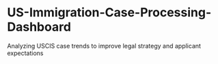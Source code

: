# US-Immigration-Case-Processing-Dashboard
Analyzing USCIS case trends to improve legal strategy and applicant expectations
